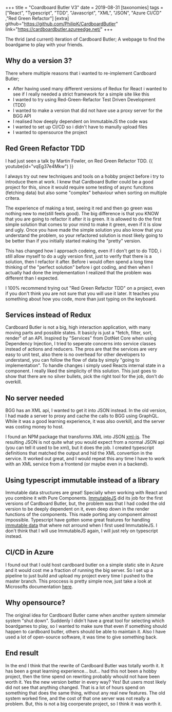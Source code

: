 +++
title = "Coardboard Butler V3"
date = 2019-08-31
[taxonomies]
tags = ["React", "Typescript", "TDD", "Javascript", "XML", "JSON", "Azure CI/CD" ,"Red Green Refactor"]
[extra]
github="https://github.com/PhilipK/CardboardButler"
link="https://cardboardbutler.azureedge.net/"
+++

The thrid (and current) iteration of Cardboard Butler; A webpage to find the boardgame to play with your friends.

## Why do a version 3?

There where multiple reasons that i wanted to re-implement Cardboard Butler;

- After having used many different versions of Redux for React i wanted to see if I really needed a strict framework for a simple site like this
- I wanted to try using Red-Green-Refactor Test Driven Development (TDD)
- I wanted to make a version that did not have use a proxy server for the BGG API
- I realised how deeply dependent on ImmutableJS the code was
- I wanted to set up CI/CD so i didn't have to manully upload files
- I wanted to opensource the project

## Red Green Refactor TDD

I had just seen a talk by Martin Fowler, on Red Green Refactor TDD.
{{ youtube(id="vqEg37e4Mkw") }}

I always try out new techniques and tools on a hobby project before i try to introduce them at work. I knew that Cardboard Butler could be a good project for this, since it would require some testing of async funcitons (fetching data) but also some "complex" behaviour when sorting on multiple critera.

The experience of making a test, seeing it red and then go green was nothing new to me(still feels good). The big difference is that you KNOW that you are going to refactor it after it is green. It is allowed to do the first simple solution that comes to your mind to make it green, even if it is slow and ugly. Once you have made the simple solution you also know that you understand the problem, so your refactored solution is most likely going to be better than if you initially started making the "pretty" version.

This has changed how I approach codeing, even if I don't get to do TDD, i still allow myself to do a ugly version first, just to verify that there is a solution, then I refactor it after. Before i would often spend a long time thinking of the "perfect solution" before i got coding, and then when I actually had done the implementation I realized that the problem was different than I expected.

I 100% recommend trying out "Red Green Refactor TDD" on a project, even if you don't think you are not sure that you will use it later. It teaches you something about how you code, more than just typing on the keyboard.

## Services instead of Redux

Cardboard Butler is not a big, high interaction application, with many moving parts and possible states. It basicly is just a "fetch, filter, sort, render" of an API. Inspired by "Services" from DotNet Core when using Dependency Injection, I tried to seperate concerns into service classes instead of actions and reducers. The pros are that the services are very easy to unit test, also there is no overhead for other developers to understand, you can follow the flow of data by simply "going to implementation". To handle changes i simply used Reacts internal state in a component.
I really liked the simplicity of this solution.
This just goes to show that there are no silver bullets, pick the right tool for the job, don't do overkill.

## No server needed

BGG has an XML api, I wanted to get it into JSON instead.
In the old version, I had made a server to proxy and cache the calls to BGG using GraphQL. While it was a good learning experience, it was also overkill, and the server was costing money to host.

I found an NPM package that transforms XML into JSON [xml-js](https://www.npmjs.com/package/xml-js). The resulting JSON is not quite what you would expect from a normal JSON api (you can tell it used to be xml), but it does the job. I created typescript definitions that matched the output and hid the XML convertion in the service. It worked out great, and I would repeat this any time I have to work with an XML service from a frontend (or maybe even in a backend).

## Using typescript immutable instead of a library

Immutable data structures are great! Specially when working with React and you combine it with Pure Components.
[ImmutableJS](https://immutable-js.github.io/immutable-js/) did its job for the first versions of Cardboard Butler, but, the problem was that I had coded the old version to be deeply dependent on it, even deep down in the render functions of the components. This made porting any component almost impossible. Typescript have gotten some great features for handling [immutable data](https://medium.com/jspoint/typescript-data-immutability-71dc3e604426) that where not arround when I first used ImmutableJS. I don't think that I will use ImmutableJS again, I will just rely on typescript instead.

## CI/CD in Azure

I found out that I ould host cardboard butler on a simple static site in Azure and it would cost me a fraction of running the big server. So I set up a pipeline to just build and upload my project every time I pushed to the master branch. This proccess is pretty simple now, just take a look at Microsofts documentation [here](https://docs.microsoft.com/en-us/azure/storage/blobs/storage-blob-static-website).

## Why opensource?

The original idea for Cardboard Butler came when another system simmelar system "shut down". Suddenly I didn't have a great tool for selecting which boardgames to play, so I wanted to make sure that even if something should happen to cardboard butler, others should be able to maintain it. Also I have used a lot of open-source software, it was time to give something back.

## End result

In the end I think that the rewrite of Cardboard Butler was totally worth it. It has been a great learning experience... but... had this not been a hobby project, then the time spend on rewriting probably whould not have been worth it. Yes the new version better in every way? Yes! But users most likely did not see that anything changed. That is a lot of hours spend on something that does the same thing, without any real new features. The old system worked fine, and the cost of that one server was not really a problem. But, this is not a big coorperate project, so I think it was worth it.
